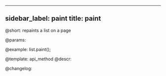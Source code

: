 
---
sidebar_label: paint
title: paint
---          

@short: repaints a list on a page


@params:




@example:
list.paint();


@template: api_method
@descr:





@changelog:


